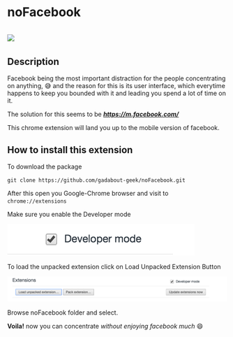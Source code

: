 # noFacebook
## <img src="https://img.shields.io/badge/chrome-extension-brightgreen.svg"/>
## Description
Facebook being the most important distraction for the people concentrating on anything, :sweat_smile:
and the reason for this is its user interface, which everytime happens to keep you bounded with it and leading you spend a lot of time on it.

The solution for this seems to be
***https://m.facebook.com/***

This chrome extension will land you up to the mobile version of facebook.

## How to install this extension

To download the package

```
git clone https://github.com/gadabout-geek/noFacebook.git
```

After this open you Google-Chrome browser and visit to
`chrome://extensions`

Make sure you enable the Developer mode

![picture](screenshots/1.png)

To load the unpacked extension click on Load Unpacked Extension Button

![picture](screenshots/2.png)

Browse noFacebook folder and select.

**Voila!** now you can concentrate *without enjoying facebook much* :smile:
